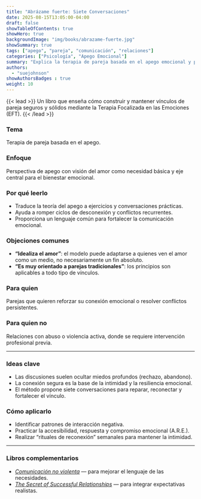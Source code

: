 ```yaml
---
title: "Abrázame fuerte: Siete Conversaciones"
date: 2025-08-15T13:05:00-04:00
draft: false
showTableOfContents: true
showHero: true
backgroundImage: "img/books/abrazame-fuerte.jpg"
showSummary: true
tags: ["apego", "pareja", "comunicación", "relaciones"]
categories: ["Psicología", "Apego Emocional"]
summary: "Explica la terapia de pareja basada en el apego emocional y presenta siete conversaciones clave para fortalecer el vínculo."
authors:
  - "suejohnson"
showAuthorsBadges : true
weight: 10
---
```


{{< lead >}}
Un libro que enseña cómo construir y mantener vínculos de pareja seguros y sólidos mediante la Terapia Focalizada en las Emociones (EFT).
{{< /lead >}}

### Tema
Terapia de pareja basada en el apego.

### Enfoque
Perspectiva de apego con visión del amor como necesidad básica y eje central para el bienestar emocional.

### Por qué leerlo
* Traduce la teoría del apego a ejercicios y conversaciones prácticas.
* Ayuda a romper ciclos de desconexión y conflictos recurrentes.
* Proporciona un lenguaje común para fortalecer la comunicación emocional.

### Objeciones comunes
- **“Idealiza el amor”**: el modelo puede adaptarse a quienes ven el amor como un medio, no necesariamente un fin absoluto.
- **“Es muy orientado a parejas tradicionales”**: los principios son aplicables a todo tipo de vínculos.

### Para quien
Parejas que quieren reforzar su conexión emocional o resolver conflictos persistentes.

### Para quien no
Relaciones con abuso o violencia activa, donde se requiere intervención profesional previa.

---

### Ideas clave
- Las discusiones suelen ocultar miedos profundos (rechazo, abandono).
- La conexión segura es la base de la intimidad y la resiliencia emocional.
- El método propone siete conversaciones para reparar, reconectar y fortalecer el vínculo.

### Cómo aplicarlo
- Identificar patrones de interacción negativa.
- Practicar la accesibilidad, respuesta y compromiso emocional (A.R.E.).
- Realizar “rituales de reconexión” semanales para mantener la intimidad.

---

### Libros complementarios
- [*Comunicación no violenta*](/es/books/relationships-and-communication/comunicacion-no-violenta) — para mejorar el lenguaje de las necesidades.
- [*The Secret of Successful Relationships*](/es/books/psychology/the-secret-of-successful-relationships) — para integrar expectativas realistas.

